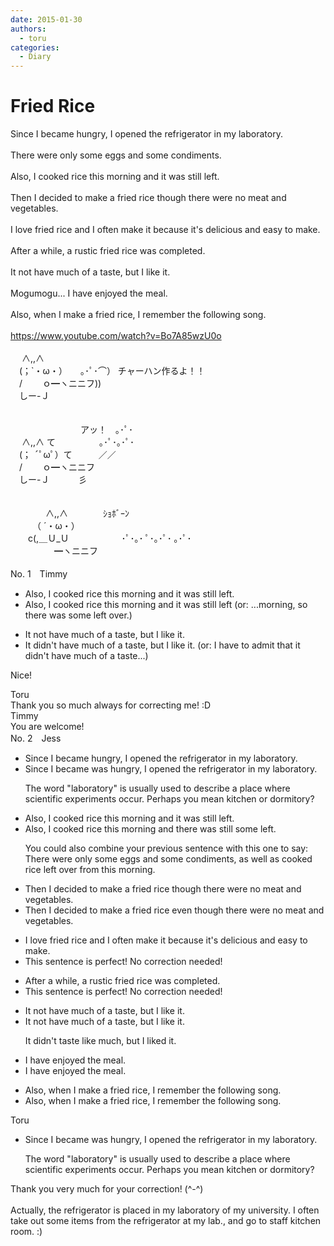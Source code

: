 ```yaml
---
date: 2015-01-30
authors:
  - toru
categories:
  - Diary
---
```


<h1 id="subject_show">Fried Rice</h1>
<div class="date" hidden>Jan 30, 2015 23:31</div>
<div id="post"><div id="body_show_ori">
Since I became hungry, I opened the refrigerator in my laboratory. <br/><br/>There were only some eggs and some condiments.<br/><br/>Also, I cooked rice this morning and it was still left.<br/><br/>Then I decided to make a fried rice though there were no meat and vegetables.<br/><br/>I love fried rice and I often make it because it's delicious and easy to make.<br/><br/>After a while, a rustic fried rice was completed. <br/><br/>It not have much of a taste, but I like it.<br/><br/>Mogumogu... I have enjoyed the meal.<br/><br/>Also, when I make a fried rice, I remember the following song.<br/><br/><a href="https://www.youtube.com/watch?v=Bo7A85wzU0o" target="_blank">https://www.youtube.com/watch?v=Bo7A85wzU0o</a><br/><br/>　 ∧,,∧<br/>　(；`・ω・）　　｡･ﾟ･⌒） チャーハン作るよ！！<br/>　/　　 ｏ━ヽニニフ))<br/>　しー-Ｊ<br/><br/><br/>　　　　　　　　アッ！　｡･ﾟ･<br/>　 ∧,,∧ て　　　　　｡･ﾟ･｡･ﾟ･<br/>　(； ´ﾟωﾟ）て　　　／／<br/>　/　　 ｏ━ヽニニフ<br/>　しー-Ｊ　　 　彡<br/><br/><br/>　　　　∧,,∧　　　　ｼｮﾎﾞｰﾝ<br/>　　　（ ´・ω・）<br/>　　c(,＿Ｕ_Ｕ　　　　　　･ﾟ･｡･ ﾟ･｡･ﾟ･ ｡･ﾟ･<br/>　　　　　━ヽニニフ<br/><br/>
</div></div>

<!-- more -->

<div id="block"><div class="first_name"> No. 1　<span class="just_name">Timmy</span></div><div id="block2">
<ul class="correction_field">
<li class="incorrect">Also, I cooked rice this morning and it was still left.</li>
<li class="corrected correct">
Also, I cooked rice this morning and it was still left (or: ...morning, so there was some left over.)
</li>
</ul>
<ul class="correction_field">
<li class="incorrect">It not have much of a taste, but I like it.</li>
<li class="corrected correct">
It <span class="f_blue">didn't</span> have much of a taste, but I like it. (or: I have to admit that it didn't have much of a taste...)
</li>
</ul>
<p class="comment_small">
 Nice!
</p>

</div><div class="name"><span class="just_name">Toru</span><br>
Thank you so much always for correcting me! :D
</div>
<div class="name"><span class="just_name">Timmy</span><br>
You are welcome!
</div>
</div>
<div id="block"><div class="first_name"> No. 2　<span class="just_name">Jess</span></div><div id="block2">
<ul class="correction_field">
<li class="incorrect">Since I became hungry, I opened the refrigerator in my laboratory.</li>
<li class="corrected correct">
Since I <span class="sline">became</span> was hungry, I opened the refrigerator in my <span class="f_red">laboratory</span>.
<p class="correction_comment">The word "laboratory" is usually used to describe a place where scientific experiments occur. Perhaps you mean kitchen or dormitory?</p>
</li>
</ul>
<ul class="correction_field">
<li class="incorrect">Also, I cooked rice this morning and it was still left.</li>
<li class="corrected correct">
Also, I cooked rice this morning and there was still some left.
<p class="correction_comment">You could also combine your previous sentence with this one to say: There were only some eggs and some condiments, as well as cooked rice left over from this morning.</p>
</li>
</ul>
<ul class="correction_field">
<li class="incorrect">Then I decided to make a fried rice though there were no meat and vegetables.</li>
<li class="corrected correct">
Then I decided to make <span class="sline">a</span> fried rice <span class="f_red">even</span> though there were no meat and vegetables.
</li>
</ul>
<ul class="correction_field">
<li class="incorrect">I love fried rice and I often make it because it's delicious and easy to make.</li>
<li class="corrected perfect">This sentence is perfect! No correction needed!</li>
</ul>
<ul class="correction_field">
<li class="incorrect">After a while, a rustic fried rice was completed.</li>
<li class="corrected perfect">This sentence is perfect! No correction needed!</li>
</ul>
<ul class="correction_field">
<li class="incorrect">It not have much of a taste, but I like it.</li>
<li class="corrected correct">
It not have much of a taste, but I <span class="f_red">like</span> it.
<p class="correction_comment">It didn't taste like much, but I liked it.</p>
</li>
</ul>
<ul class="correction_field">
<li class="incorrect">I have enjoyed the meal.</li>
<li class="corrected correct">
I <span class="sline">have</span> enjoyed the meal.
</li>
</ul>
<ul class="correction_field">
<li class="incorrect">Also, when I make a fried rice, I remember the following song.</li>
<li class="corrected correct">
Also, when I make<span class="sline"> a</span> fried rice, I remember the following song.
</li>
</ul>
</div><div class="name"><span class="just_name">Toru</span><br><div class="quote_field"><ul class="correction_field">
<li class="corrected correct">
Since I <span class="sline">became</span> was hungry, I opened the refrigerator in my <span class="f_red">laboratory</span>.
<p class="correction_comment">
The word "laboratory" is usually used to describe a place where scientific experiments occur. Perhaps you mean kitchen or dormitory?
</p>
</li>
</ul></div>
Thank you very much for your correction! (^-^)<br/><br/>Actually, the refrigerator is placed in my laboratory of my university. I often take out some items from the refrigerator at my lab., and go to staff kitchen room. :)
</div>
</div>
